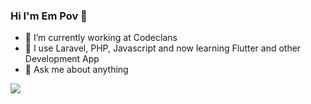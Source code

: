 ### Hi I'm Em  Pov 👋

- 🔭 I’m currently working at Codeclans
- 🌱 I use Laravel, PHP, Javascript and now learning Flutter and other Development App 
- 💬 Ask me about anything

<img align="center" src="https://github-readme-stats.vercel.app/api/top-langs/?username=phannaly&theme=tokyonight" />
